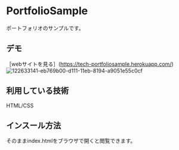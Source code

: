 PortfolioSample
====

ポートフォリオのサンプルです。

## デモ
［webサイトを見る］(https://tech-portfoliosample.herokuapp.com/)
![122633141-eb769b00-d111-11eb-8194-a9051e55c0cf](https://user-images.githubusercontent.com/85377899/122633236-6f308780-d112-11eb-91cc-a99df2460557.png)

## 利用している技術
HTML/CSS

## インスール方法
そのままindex.htmlをブラウザで開くと閲覧できます。


